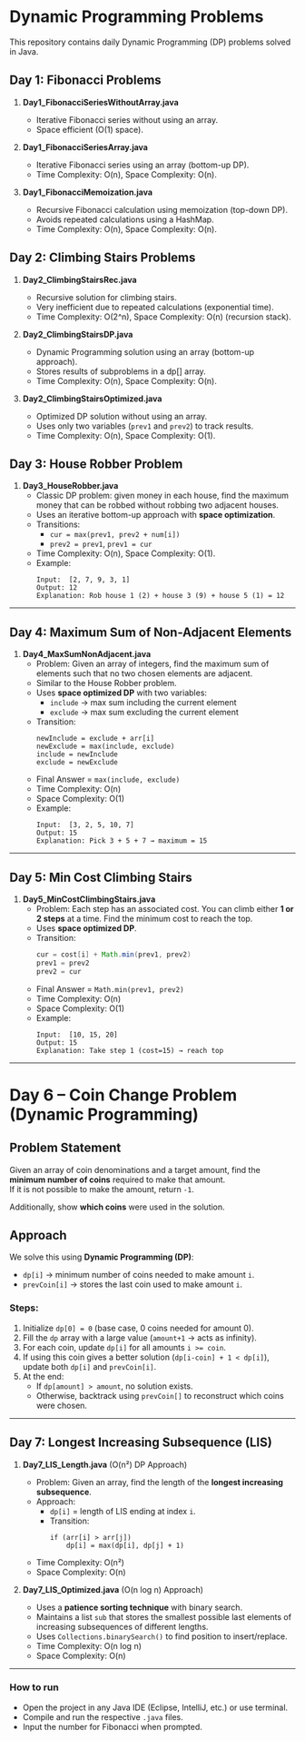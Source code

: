 # Dynamic Programming Problems

This repository contains daily Dynamic Programming (DP) problems solved in Java.

## Day 1: Fibonacci Problems

1. **Day1_FibonacciSeriesWithoutArray.java**
   - Iterative Fibonacci series without using an array.
   - Space efficient (O(1) space).

2. **Day1_FibonacciSeriesArray.java**
   - Iterative Fibonacci series using an array (bottom-up DP).
   - Time Complexity: O(n), Space Complexity: O(n).

3. **Day1_FibonacciMemoization.java**
   - Recursive Fibonacci calculation using memoization (top-down DP).
   - Avoids repeated calculations using a HashMap.
   - Time Complexity: O(n), Space Complexity: O(n).


## Day 2: Climbing Stairs Problems

1. **Day2_ClimbingStairsRec.java**
   - Recursive solution for climbing stairs.
   - Very inefficient due to repeated calculations (exponential time).
   - Time Complexity: O(2^n), Space Complexity: O(n) (recursion stack).

2. **Day2_ClimbingStairsDP.java**
   - Dynamic Programming solution using an array (bottom-up approach).
   - Stores results of subproblems in a dp[] array.
   - Time Complexity: O(n), Space Complexity: O(n).

3. **Day2_ClimbingStairsOptimized.java**
   - Optimized DP solution without using an array.
   - Uses only two variables (`prev1` and `prev2`) to track results.
   - Time Complexity: O(n), Space Complexity: O(1).

## Day 3: House Robber Problem

1. **Day3_HouseRobber.java**
   - Classic DP problem: given money in each house, find the maximum money that can be robbed without robbing two adjacent houses.
   - Uses an iterative bottom-up approach with **space optimization**.
   - Transitions:
     - `cur = max(prev1, prev2 + num[i])`
     - `prev2 = prev1`, `prev1 = cur`
   - Time Complexity: O(n), Space Complexity: O(1).
   - Example:
     ```
     Input:  [2, 7, 9, 3, 1]
     Output: 12
     Explanation: Rob house 1 (2) + house 3 (9) + house 5 (1) = 12
     ```

---
## Day 4: Maximum Sum of Non-Adjacent Elements

1. **Day4_MaxSumNonAdjacent.java**
      - Problem: Given an array of integers, find the maximum sum of elements such that no two chosen elements are adjacent.
   - Similar to the House Robber problem.
   - Uses **space optimized DP** with two variables:
     - `include` → max sum including the current element
     - `exclude` → max sum excluding the current element
   - Transition:
     ```
     newInclude = exclude + arr[i]
     newExclude = max(include, exclude)
     include = newInclude
     exclude = newExclude
     ```
   - Final Answer = `max(include, exclude)`
   - Time Complexity: O(n)
   - Space Complexity: O(1)
   - Example:
     ```
     Input:  [3, 2, 5, 10, 7]
     Output: 15
     Explanation: Pick 3 + 5 + 7 → maximum = 15

     ```
---
## Day 5: Min Cost Climbing Stairs

1. **Day5_MinCostClimbingStairs.java**
   - Problem: Each step has an associated cost. You can climb either **1 or 2 steps** at a time. Find the minimum cost to reach the top.
   - Uses **space optimized DP**.
   - Transition:
     ```java
     cur = cost[i] + Math.min(prev1, prev2)
     prev1 = prev2
     prev2 = cur
     ```
   - Final Answer = `Math.min(prev1, prev2)`
   - Time Complexity: O(n)  
   - Space Complexity: O(1)  
   - Example:
     ```
     Input:  [10, 15, 20]
     Output: 15
     Explanation: Take step 1 (cost=15) → reach top
     ```
---
# Day 6 – Coin Change Problem (Dynamic Programming)

## Problem Statement
Given an array of coin denominations and a target amount, find the **minimum number of coins** required to make that amount.  
If it is not possible to make the amount, return `-1`.

Additionally, show **which coins** were used in the solution.

## Approach
We solve this using **Dynamic Programming (DP)**:

- `dp[i]` → minimum number of coins needed to make amount `i`.
- `prevCoin[i]` → stores the last coin used to make amount `i`.

### Steps:
1. Initialize `dp[0] = 0` (base case, 0 coins needed for amount 0).
2. Fill the `dp` array with a large value (`amount+1` → acts as infinity).
3. For each coin, update `dp[i]` for all amounts `i >= coin`.
4. If using this coin gives a better solution (`dp[i-coin] + 1 < dp[i]`), update both `dp[i]` and `prevCoin[i]`.
5. At the end:
   - If `dp[amount] > amount`, no solution exists.
   - Otherwise, backtrack using `prevCoin[]` to reconstruct which coins were chosen.

---
## Day 7: Longest Increasing Subsequence (LIS)

1. **Day7_LIS_Length.java** (O(n²) DP Approach)
   - Problem: Given an array, find the length of the **longest increasing subsequence**.
   - Approach:
     - `dp[i]` = length of LIS ending at index `i`.
     - Transition:  
       ```
       if (arr[i] > arr[j]) 
           dp[i] = max(dp[i], dp[j] + 1)
       ```
   - Time Complexity: O(n²)  
   - Space Complexity: O(n)  

2. **Day7_LIS_Optimized.java** (O(n log n) Approach)
   - Uses a **patience sorting technique** with binary search.
   - Maintains a list `sub` that stores the smallest possible last elements of increasing subsequences of different lengths.
   - Uses `Collections.binarySearch()` to find position to insert/replace.
   - Time Complexity: O(n log n)  
   - Space Complexity: O(n)  

---
### How to run
- Open the project in any Java IDE (Eclipse, IntelliJ, etc.) or use terminal.
- Compile and run the respective `.java` files.
- Input the number for Fibonacci when prompted.
